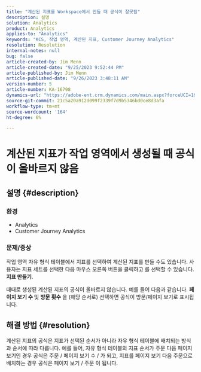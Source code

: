```yaml
---
title: "계산된 지표를 Workspace에서 만들 때 공식이 잘못됨"
description: 설명
solution: Analytics
product: Analytics
applies-to: "Analytics"
keywords: "KCS, 작업 영역, 계산된 지표, Customer Journey Analytics"
resolution: Resolution
internal-notes: null
bug: false
article-created-by: Jim Menn
article-created-date: "9/25/2023 9:52:44 PM"
article-published-by: Jim Menn
article-published-date: "9/26/2023 3:48:11 AM"
version-number: 5
article-number: KA-16798
dynamics-url: "https://adobe-ent.crm.dynamics.com/main.aspx?forceUCI=1&pagetype=entityrecord&etn=knowledgearticle&id=15729ad8-ed5b-ee11-be6f-6045bd006268"
source-git-commit: 21c5a20a912d099f2339f7d9b5346bd0ce8d3afa
workflow-type: tm+mt
source-wordcount: '164'
ht-degree: 6%

---
```


# 계산된 지표가 작업 영역에서 생성될 때 공식이 올바르지 않음

## 설명 {#description}


### <b>환경</b>

- Analytics
- Customer Journey Analytics


### <b>문제/증상</b>

작업 영역 자유 형식 테이블에서 지표를 선택하여 계산된 지표를 만들 수도 있습니다. 사용자는 지표 세트를 선택한 다음 마우스 오른쪽 버튼을 클릭하고 를 선택할 수 있습니다. <b>지표 만들기</b>.

때때로 생성된 계산된 지표의 공식이 올바르지 않습니다. 예를 들어 다음과 같습니다. <b>페이지 보기 수 </b>및 <b>방문 횟수</b> 을 (해당 순서로) 선택하면 공식이 방문/페이지 보기로 표시됩니다.


## 해결 방법 {#resolution}


계산된 지표의 공식은 지표가 선택된 순서가 아니라 자유 형식 테이블에 배치되는 방식과 순서에 따라 다릅니다. 예를 들어, 자유 형식 테이블의 지표 순서가 주문 다음 페이지 보기인 경우 공식은 주문 / 페이지 보기 수 / 가 되고, 지표를 페이지 보기 다음 주문으로 배치하는 경우 공식은 페이지 보기 / 주문 이 됩니다.
